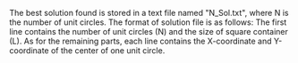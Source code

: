 The best solution found is stored in a text file named "N_Sol.txt", where N is the number of unit circles. 
The format of solution file is as follows: 
The first line contains the number of unit circles (N) and the size of square container (L). 
As for the remaining parts, each line contains the X-coordinate and Y-coordinate of the center of one unit circle.
